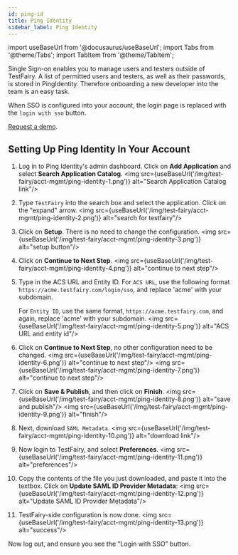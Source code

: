 ```yaml
---
id: ping-id
title: Ping Identity
sidebar_label: Ping Identity
---
```


import useBaseUrl from '@docusaurus/useBaseUrl';
import Tabs from '@theme/Tabs';
import TabItem from '@theme/TabItem';

Single Sign-on enables you to manage users and testers outside of TestFairy. A list of permitted users and testers, as well as their passwords, is stored in PingIdentity. Therefore onboarding a new developer into the team is an easy task.

When SSO is configured into your account, the login page is replaced with the `login with sso` button.

[Request a demo](https://testfairy.com/products/solutions/enterprise#request-a-demo).

## Setting Up Ping Identity In Your Account

1. Log in to Ping Identity's admin dashboard. Click on **Add Application** and select **Search Application Catalog**.
   <img src={useBaseUrl('/img/test-fairy/acct-mgmt/ping-identity-1.png')} alt="Search Application Catalog link"/>

2. Type `TestFairy` into the search box and select the application. Click on the "expand" arrow.
   <img src={useBaseUrl('/img/test-fairy/acct-mgmt/ping-identity-2.png')} alt="search for testfairy"/>

3. Click on **Setup**. There is no need to change the configuration.
   <img src={useBaseUrl('/img/test-fairy/acct-mgmt/ping-identity-3.png')} alt="setup button"/>

4. Click on **Continue to Next Step**.
   <img src={useBaseUrl('/img/test-fairy/acct-mgmt/ping-identity-4.png')} alt="continue to next step"/>

5. Type in the ACS URL and Entity ID. For `ACS URL`, use the following format `https://acme.testfairy.com/login/sso`, and replace 'acme' with your subdomain.

   For `Entity ID`, use the same format, `https://acme.testfairy.com`, and again, replace 'acme' with your subdomain.
   <img src={useBaseUrl('/img/test-fairy/acct-mgmt/ping-identity-5.png')} alt="ACS URL and entity id"/>

6. Click on **Continue to Next Step**, no other configuration need to be changed.
   <img src={useBaseUrl('/img/test-fairy/acct-mgmt/ping-identity-6.png')} alt="continue to next step"/>
   <img src={useBaseUrl('/img/test-fairy/acct-mgmt/ping-identity-7.png')} alt="continue to next step"/>

7. Click on **Save & Publish**, and then click on **Finish**.
   <img src={useBaseUrl('/img/test-fairy/acct-mgmt/ping-identity-8.png')} alt="save and publish"/>
   <img src={useBaseUrl('/img/test-fairy/acct-mgmt/ping-identity-9.png')} alt="finish"/>

8. Next, download `SAML Metadata`.
   <img src={useBaseUrl('/img/test-fairy/acct-mgmt/ping-identity-10.png')} alt="download link"/>

9. Now login to TestFairy, and select **Preferences**.
   <img src={useBaseUrl('/img/test-fairy/acct-mgmt/ping-identity-11.png')} alt="preferences"/>

10. Copy the contents of the file you just downloaded, and paste it into the textbox. Click on **Update SAML ID Provider Metadata**:
    <img src={useBaseUrl('/img/test-fairy/acct-mgmt/ping-identity-12.png')} alt="Update SAML ID Provider Metadata"/>

11. TestFairy-side configuration is now done.
    <img src={useBaseUrl('/img/test-fairy/acct-mgmt/ping-identity-13.png')} alt="success"/>

Now log out, and ensure you see the "Login with SSO" button.
